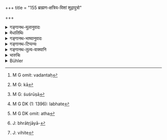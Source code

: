 +++
title = "155 ब्राह्मण-क्षत्रिय-विशां शूद्रापुत्रो"

+++

<details><summary>गङ्गानथ-मूलानुवादः</summary>

Of the Brāhmaṇa, the Kṣatriya and the Vaiśya, the son born of a Śūdra wife is not an inheritor of property; his property shall consist of whatever his father may give to him.—(155)
</details>

<details><summary>मेधातिथिः</summary>

**न रिक्थभाक् **द्विजातीनां** शूद्रापुत्रः** । किं सदा । नेत्याह- **यद् एवास्य पिता दद्यात् तत्** । **अस्य** पित्रा दशमांशकल्पना कृता **तद् एव** तत् तस्य, तदधिकं पैत्रिकं नान्यल् लभते । तत्रापि शङ्खेनोक्तम्- "न शूद्रपुत्रो ऽर्थभागी । यद् एवास्य पिता दद्यात् स एव तस्य भागो, गोमिथुनं त्व् अपरं दद्युः" । "विभागकाले भ्रातरः" इति वाक्यशेषः । 

- <u>अन्ये</u> त्व् अनूढायाः शूद्रायाः पुत्रस्येमं विधिम् इच्छन्ति । न ह्य् अत्र विवाहलिङ्गं किंचिद् अस्तीति वदन्तः[^४५०] । जातिविशेषवचनः शूद्राशब्दः । अतो यद् एवास्य पिता दद्यात्, अतो यद् अस्य प्रजीवनं पित्रा दत्तं तद् एव दातव्यम् । अथ तेन काचिद्[^४५१] विभागकल्पना कृता, यावज्जीवं जीवनाय, तदा तद् एवास्य धनं न भ्रातृभिः किंचिद् दातव्यम् । यथा गौतमः शूद्रापुत्रप्रकरण एवाह- "अपरिग्रहीतास्व् अपि शुश्रूषुश्[^४५२] चेल् लभेत[^४५३] वृत्तिमूलम् अन्तेवासिविधिना" (ग्ध् २८.३९) इति । 


[^४५३]:
     M G DK (1: 1396): labhate


[^४५२]:
     M G: śuśrūṣā


[^४५१]:
     M G: kā


[^४५०]:
     M G omit: vadantaḥ

- <u>तेषां</u> मते क्षत्रियवैश्ययोर् अनूढयोर् जाता रिक्थहराः प्राप्नुवन्ति । तत्र च कियान् अंश इति न ज्ञायते । "यावान् अंश ऊढयोः" इति चेत्, तत्रापि नोढाग्रहणं न लिङ्गं वचनं नास्ति । 

- <u>कथं</u> नास्ति ।

- "<u>एक</u> एवौरसः पुत्रः" (म्ध् ९.१६३) इति धर्मपत्नीष्व् औरसो न चानूढयोर् जातानाम् औरसलक्षणम् अस्ति । उक्तं च "अनियुक्तासुतश् चैव" (म्ध् ९.१४३) इत्यादि । 

- <u>अथ</u>[^४५४] अभ्रातृजायाविषयम्[^४५५] एतत् । तत्र किल नियोगे विहते[^४५६] "अनियुक्तासुतः" (म्ध् ९.१४३) इति प्रतिषेधे ऽपि, तद्विषया बुद्धिर् उपजायते । 


[^४५६]:
     J: vihite


[^४५५]:
     J: bhrātṛjāyā-


[^४५४]:
     M G DK omit: atha

- <u>अत्राप्य्</u> अस्ति तर्हि जातमात्रेष्व् इति । तस्मात् परस्त्रीषु नियोगेन विना "अनियुक्तासुताः" सर्वेषां च तेषां प्रजीवनम् उक्तम् ॥ ९.१५५ ॥
</details>

<details><summary>गङ्गानथ-भाष्यानुवादः</summary>

The son born of the *Śūdra* wife of the twice-born persons is not an^(‘)inheritor of property.’—Is that so always?—No; ‘*whatever* *his*
*father may give to him*’—*i.e*., the ‘tenth part’ which the father may
have allotted to him—that shall be his property; and he obtains nothing more out of his paternal property.

In this connection, it has been declared by Śaṅkha—‘The son of the Śūdra wife is not entitled to inheritance;—his share consists of whatever his father gives him; *at the time of partition, however, his brothers may give him a pair of bullocks in addition*’;—this latter sentence forming a subsequent addition.

Others hold that what is said in the present text refers to the son of the *unmarried Śūdra* woman;—their argument being that there is nothing in the text indicative of the woman being one that has been duly married,—all that the term ‘*Śūdra*’ denotes is the particular caste. Hence, the meaning is that for the son of such a woman, ‘*whatever the father gives him*,’—that is, the provision that his father makes for his maintenance, or any share that he may have allotted to him for his maintenance during his life-time,—that shall be his property,—and his brothers need not give him anything. Says Gautama in the section dealing with the son of a *Śūdra* wife—‘As regards the sons of unmarried wives, they shall, if they are obedient, receive enough for subsistence, in the manner of pupils.’ (28—39)

According to the view of these men, however, the sons born of unmarried
*Kṣatriya* and *Vaiśya* wives would be entitled to inheritance; and it
is not known to what share these would be entitled.

It might be asserted that—“Their share shall be the same as that of the sons of married wives; since there is no word, either directly or indirectly indicative of the fact that the mothers shall be *married* wives. For all that is said is that—‘the legitimate son alone shall inherit the property’ (163); which distinctly mentions the ‘legitimate’ son, born of the legally married wife *↓* and the qualities of the ‘legitimate’ son can never be present in those born of *unmarried* wives, and further, it has been declared that ‘the son of the unauthorised woman...... is not entitled to any share’ (143). It might be urged that this last passage refers to the *brothers wife*; as it is only in connection with her that ‘authorisation’ has been sanctioned; so that when the text used the term ‘unauthorised’ it must be taken as referring to her alone.”

But in the present case also, there is dear indication of the fact that sons become entitled to ‘subsistence’ as soon as they are born (irrespectively of all other conditions). Hence, the term ‘unauthorised’ also refers in general to the wives of other persons. And all these sons (of married or unmarried wives) are entitled to subsistence.—(155)
</details>

<details><summary>गङ्गानथ-टिप्पन्यः</summary>

“The son of a Śūdra wife receives no share of his father’s estate in
case the mother was not legally married’ (Medhātithi; ‘others,’ in
Kullūka),—or in case he is destitute of good qualities (Kullūka and
Rāghavānanda). According to Medhātithi and Nārāyaṇa ‘*na rikthabhāk*’
means ‘receives no larger share than one-tenth, except if the father has
given more to him.”—Buhler.

This verse is quoted in *Vivādaratnākara* (p. 535), which adds the
following notes:—‘According to *Lakṣmīdhara* the meaning is that ‘if the
father gives anything to the son of his Śūdra wife, he should give only
the tenth part of his property’;—Halāyudha and Pārijāta hold that the
verse denies all share to the son of the Śūdra mother who is not a
married wife.

It is quoted in *Parāśaramādhava* (Vyavahāra, p. 343); which adds that
this refers only to such property as may be given by way of an
affectionate present; and hence there is no incompatibility with those
texts that deny to the said son any part of the landed property.

It is quoted in *Aparārka* (p. 735), which notes that this debarring
from inheritance is meant for those cases where the son in question has
already received some affectionate presents from the father;—or that the
verse may be taken to mean that the son is not entitled to anything more
than the tenth share of the property.

It is quoted in *Vyavahāramayūkha* (p. 45) as debarring from all
inheritance the son of a *śūdra* mother, who is not a legally married
wife;—and by Jīmūtavāhana (*Dāyabhāga*, p. 219), which says that this
denial of heritance refers only to those cases where the śūdra son has
already got the tenth part of the father’s property, during the latter’s
life-time, through his favour.
</details>

<details><summary>गङ्गानथ-तुल्य-वाक्यानि</summary>

**(verses 9.149-157)  
**

See Comparative notes for [Verse
9.149](http://www.wisdomlib.org/hinduism/book/manusmriti-with-the-commentary-of-medhatithi/d/doc201526.html#comparative-notes "English translation of verse").
</details>

<details><summary>भारुचिः</summary>

पित्रधीनो ऽस्यांश इत्य् अयम् अपरः कल्पो गुणसंबन्धापेक्षः पूर्वविधेः । एवं च सति पूर्वोत्तरयोर् विरोधाद् अनयोर् विकल्पो गुण[संबन्धापे]क्षः । अथ वा अनूढाशूद्रापुत्रस्यायं विधिर् ज्ञेयः । पूर्वस् तूढापुत्रस्य । तथा च गौतमः शूद्रप्रकरण आहापरिगृहीतास्व् अपि "शुश्रूषुश् चेल् लभेत वृत्तिमूलम् अन्तेवासिविधिना" ॥ ९.१५५ ॥
</details>

<details><summary>Bühler</summary>

155	The son of a Brahmana, a Kshatriya, and a Vaisya by a Sudra (wife) receives no share of the inheritance; whatever his father may give to him, that shall be his property.
</details>
